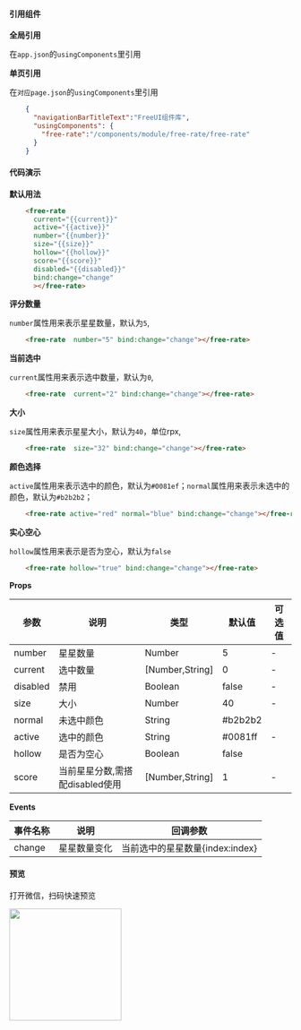 #### 引用组件

**全局引用**

在`app.json`的`usingComponents`里引用

**单页引用**

在`对应page.json`的`usingComponents`里引用
```json
	{
	  "navigationBarTitleText":"FreeUI组件库",
	  "usingComponents": {
		"free-rate":"/components/module/free-rate/free-rate"
	  }
	}
```

#### 代码演示

**默认用法**

```html
	<free-rate 
	  current="{{current}}" 
	  active="{{active}}"
	  number="{{number}}"
	  size="{{size}}"
	  hollow="{{hollow}}"
	  score="{{score}}"
	  disabled="{{disabled}}"
	  bind:change="change"
	  ></free-rate>
```

**评分数量**

`number`属性用来表示星星数量，默认为`5`,
```html
	<free-rate  number="5" bind:change="change"></free-rate>
```
**当前选中**

`current`属性用来表示选中数量，默认为`0`,
```html
	<free-rate  current="2" bind:change="change"></free-rate>
```
**大小**

`size`属性用来表示星星大小，默认为`40`，单位rpx,
```html
	<free-rate  size="32" bind:change="change"></free-rate>
```
**颜色选择**

`active`属性用来表示选中的颜色，默认为`#0081ef`；`normal`属性用来表示未选中的颜色，默认为`#b2b2b2`；
```html
	<free-rate active="red" normal="blue" bind:change="change"></free-rate>
``` 

**实心空心**

`hollow`属性用来表示是否为空心，默认为`false`
```html
	<free-rate hollow="true" bind:change="change"></free-rate>
``` 

**Props**

| 参数     | 说明                                                   | 类型          | 默认值      | 可选值 |
| -------- | ------------------------------------------------------ | ------------- | ----------- | ------ |
| number   | 星星数量                                               | Number        | 5      | -      |
| current      | 选中数量                         | [Number,String]        | 0           | -      |
| disabled   |  禁用                | Boolean         | false           | -      |
| size     | 大小                                   | Number        | 40 | - |
| normal    | 未选中颜色                                    | String        | #b2b2b2      |       |
| active   | 选中的颜色| String        | #0081ff      | -     |
| hollow   | 是否为空心                       | Boolean        | false      |      |
| score   | 当前星星分数,需搭配disabled使用      | [Number,String]        | 1      | -      |

**Events**

| 事件名称     | 说明                                                   | 回调参数      |
| -------- | ------------------------------------------------------ | ------------- |
| change      | 星星数量变化                          | 当前选中的星星数量{index:index}    | -|                

#### 预览

打开微信，扫码快速预览

<div align="left"><image src="https://z3.ax1x.com/2021/06/01/2nN0yt.jpg" width="200" height="200"> </image></div>
